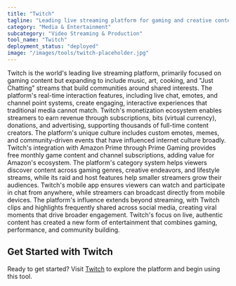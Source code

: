 ```yaml
---
title: "Twitch"
tagline: "Leading live streaming platform for gaming and creative content"
category: "Media & Entertainment"
subcategory: "Video Streaming & Production"
tool_name: "Twitch"
deployment_status: "deployed"
image: "/images/tools/twitch-placeholder.jpg"
---
```

Twitch is the world's leading live streaming platform, primarily focused on gaming content but expanding to include music, art, cooking, and "Just Chatting" streams that build communities around shared interests. The platform's real-time interaction features, including live chat, emotes, and channel point systems, create engaging, interactive experiences that traditional media cannot match. Twitch's monetization ecosystem enables streamers to earn revenue through subscriptions, bits (virtual currency), donations, and advertising, supporting thousands of full-time content creators. The platform's unique culture includes custom emotes, memes, and community-driven events that have influenced internet culture broadly. Twitch's integration with Amazon Prime through Prime Gaming provides free monthly game content and channel subscriptions, adding value for Amazon's ecosystem. The platform's category system helps viewers discover content across gaming genres, creative endeavors, and lifestyle streams, while its raid and host features help smaller streamers grow their audiences. Twitch's mobile app ensures viewers can watch and participate in chat from anywhere, while streamers can broadcast directly from mobile devices. The platform's influence extends beyond streaming, with Twitch clips and highlights frequently shared across social media, creating viral moments that drive broader engagement. Twitch's focus on live, authentic content has created a new form of entertainment that combines gaming, performance, and community building.

## Get Started with Twitch

Ready to get started? Visit [Twitch](https://www.twitch.tv) to explore the platform and begin using this tool.

